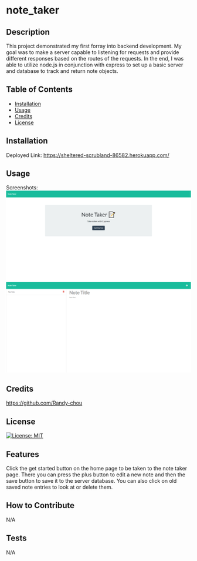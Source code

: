 # note_taker
## Description
This project demonstrated my first forray into backend development. My goal was to make a server capable to listening for requests and provide different responses based on the routes of the requests. In the end, I was able to utilize node.js in conjunction with express to set up a basic server and database to track and return note objects.
## Table of Contents
- [Installation](#installation)
- [Usage](#usage)
- [Credits](#credits)
- [License](#license)
## Installation
Deployed Link: https://sheltered-scrubland-86582.herokuapp.com/
## Usage
Screenshots:
![alt text](assets/images/homescreenshot.png)
![alt text](assets/images/notesscreenshot.png)
## Credits
https://github.com/Randy-chou
## License
[![License: MIT](https://img.shields.io/badge/License-MIT-yellow.svg)](https://opensource.org/licenses/MIT)
## Features
Click the get started button on the home page to be taken to the note taker page. There you can press the plus button to edit a new note and then the save button to save it to the server database. You can also click on old saved note entries to look at or delete them.
## How to Contribute
N/A
## Tests
N/A